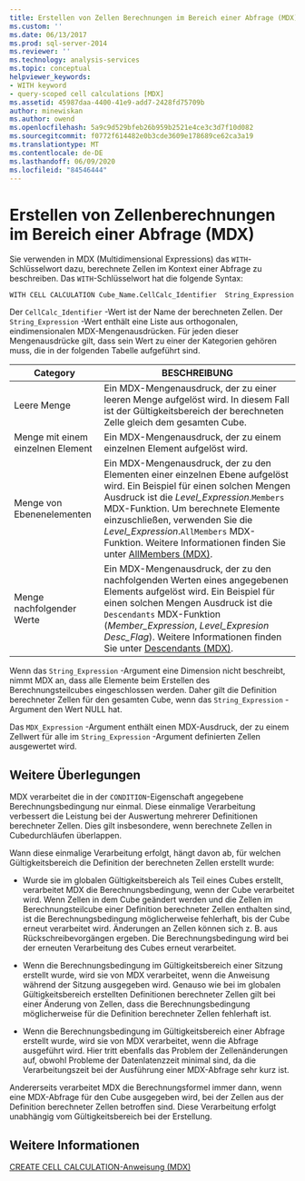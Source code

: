 ```yaml
---
title: Erstellen von Zellen Berechnungen im Bereich einer Abfrage (MDX) | Microsoft-Dokumentation
ms.custom: ''
ms.date: 06/13/2017
ms.prod: sql-server-2014
ms.reviewer: ''
ms.technology: analysis-services
ms.topic: conceptual
helpviewer_keywords:
- WITH keyword
- query-scoped cell calculations [MDX]
ms.assetid: 45987daa-4400-41e9-add7-2428fd75709b
author: minewiskan
ms.author: owend
ms.openlocfilehash: 5a9c9d529bfeb26b959b2521e4ce3c3d7f10d082
ms.sourcegitcommit: f0772f614482e0b3cde3609e178689ce62ca3a19
ms.translationtype: MT
ms.contentlocale: de-DE
ms.lasthandoff: 06/09/2020
ms.locfileid: "84546444"
---
```

# <a name="creating-query-scoped-cell-calculations-mdx"></a>Erstellen von Zellenberechnungen im Bereich einer Abfrage (MDX)
  Sie verwenden in MDX (Multidimensional Expressions) das `WITH`-Schlüsselwort dazu, berechnete Zellen im Kontext einer Abfrage zu beschreiben. Das `WITH`-Schlüsselwort hat die folgende Syntax:  
  
```  
WITH CELL CALCULATION Cube_Name.CellCalc_Identifier  String_Expression  
```  
  
 Der `CellCalc_Identifier` -Wert ist der Name der berechneten Zellen. Der `String_Expression` -Wert enthält eine Liste aus orthogonalen, eindimensionalen MDX-Mengenausdrücken. Für jeden dieser Mengenausdrücke gilt, dass sein Wert zu einer der Kategorien gehören muss, die in der folgenden Tabelle aufgeführt sind.  
  
|Category|BESCHREIBUNG|  
|--------------|-----------------|  
|Leere Menge|Ein MDX-Mengenausdruck, der zu einer leeren Menge aufgelöst wird. In diesem Fall ist der Gültigkeitsbereich der berechneten Zelle gleich dem gesamten Cube.|  
|Menge mit einem einzelnen Element|Ein MDX-Mengenausdruck, der zu einem einzelnen Element aufgelöst wird.|  
|Menge von Ebenenelementen|Ein MDX-Mengenausdruck, der zu den Elementen einer einzelnen Ebene aufgelöst wird. Ein Beispiel für einen solchen Mengen Ausdruck ist die *Level_Expression*.`Members` MDX-Funktion. Um berechnete Elemente einzuschließen, verwenden Sie die *Level_Expression*.`AllMembers` MDX-Funktion. Weitere Informationen finden Sie unter [AllMembers &#40;MDX&#41;](/sql/mdx/allmembers-mdx).|  
|Menge nachfolgender Werte|Ein MDX-Mengenausdruck, der zu den nachfolgenden Werten eines angegebenen Elements aufgelöst wird. Ein Beispiel für einen solchen Mengen Ausdruck ist die `Descendants` MDX-Funktion (*Member_Expression*, *Level_Expresion* *Desc_Flag*). Weitere Informationen finden Sie unter [Descendants &#40;MDX&#41;](/sql/mdx/descendants-mdx).|  
  
 Wenn das `String_Expression` -Argument eine Dimension nicht beschreibt, nimmt MDX an, dass alle Elemente beim Erstellen des Berechnungsteilcubes eingeschlossen werden. Daher gilt die Definition berechneter Zellen für den gesamten Cube, wenn das `String_Expression` -Argument den Wert NULL hat.  
  
 Das `MDX_Expression` -Argument enthält einen MDX-Ausdruck, der zu einem Zellwert für alle im `String_Expression` -Argument definierten Zellen ausgewertet wird.  
  
## <a name="additional-considerations"></a>Weitere Überlegungen  
 MDX verarbeitet die in der `CONDITION`-Eigenschaft angegebene Berechnungsbedingung nur einmal. Diese einmalige Verarbeitung verbessert die Leistung bei der Auswertung mehrerer Definitionen berechneter Zellen. Dies gilt insbesondere, wenn berechnete Zellen in Cubedurchläufen überlappen.  
  
 Wann diese einmalige Verarbeitung erfolgt, hängt davon ab, für welchen Gültigkeitsbereich die Definition der berechneten Zellen erstellt wurde:  
  
-   Wurde sie im globalen Gültigkeitsbereich als Teil eines Cubes erstellt, verarbeitet MDX die Berechnungsbedingung, wenn der Cube verarbeitet wird. Wenn Zellen in dem Cube geändert werden und die Zellen im Berechnungsteilcube einer Definition berechneter Zellen enthalten sind, ist die Berechnungsbedingung möglicherweise fehlerhaft, bis der Cube erneut verarbeitet wird. Änderungen an Zellen können sich z. B. aus Rückschreibevorgängen ergeben. Die Berechnungsbedingung wird bei der erneuten Verarbeitung des Cubes erneut verarbeitet.  
  
-   Wenn die Berechnungsbedingung im Gültigkeitsbereich einer Sitzung erstellt wurde, wird sie von MDX verarbeitet, wenn die Anweisung während der Sitzung ausgegeben wird. Genauso wie bei im globalen Gültigkeitsbereich erstellten Definitionen berechneter Zellen gilt bei einer Änderung von Zellen, dass die Berechnungsbedingung möglicherweise für die Definition berechneter Zellen fehlerhaft ist.  
  
-   Wenn die Berechnungsbedingung im Gültigkeitsbereich einer Abfrage erstellt wurde, wird sie von MDX verarbeitet, wenn die Abfrage ausgeführt wird. Hier tritt ebenfalls das Problem der Zellenänderungen auf, obwohl Probleme der Datenlatenzzeit minimal sind, da die Verarbeitungszeit bei der Ausführung einer MDX-Abfrage sehr kurz ist.  
  
 Andererseits verarbeitet MDX die Berechnungsformel immer dann, wenn eine MDX-Abfrage für den Cube ausgegeben wird, bei der Zellen aus der Definition berechneter Zellen betroffen sind. Diese Verarbeitung erfolgt unabhängig vom Gültigkeitsbereich bei der Erstellung.  
  
## <a name="see-also"></a>Weitere Informationen  
 [CREATE CELL CALCULATION-Anweisung &#40;MDX&#41;](/sql/mdx/mdx-data-definition-create-cell-calculation)  
  
  
